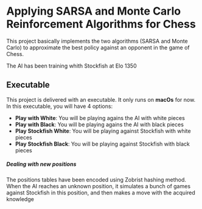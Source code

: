 # Applying SARSA and Monte Carlo Reinforcement Algorithms for Chess

This project basically implements the two algorithms (SARSA and Monte Carlo) to approximate the best policy against an opponent in the game of Chess.
 
The AI has been training whith Stockfish at Elo 1350

## Executable

This project is delivered with an executable. It only runs on **macOs** for now. In this executable, you will have 4 options:
- **Play with White**: You will be playing agains the AI with white pieces
- **Play with Black**: You will be playing agains the AI with black pieces
- **Play Stockfish White**: You will be playing against Stockfish with white pieces
- **Play Stockfish Black**: You will be playing against Stockfish with black pieces

##### Dealing with new positions
The positions tables have been encoded using Zobrist hashing method. When the AI reaches an unknown position, it simulates a bunch of games against Stockfish in this position, and then makes a move with the acquired knowledge

